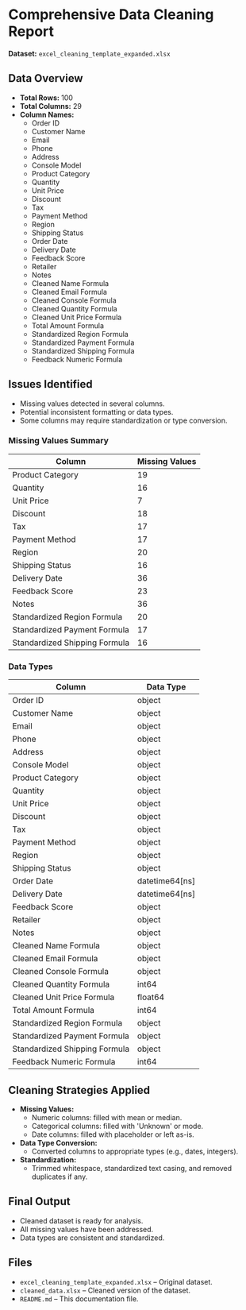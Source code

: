 # Comprehensive Data Cleaning Report

**Dataset:** `excel_cleaning_template_expanded.xlsx`

## Data Overview
- **Total Rows:** 100
- **Total Columns:** 29
- **Column Names:**
  - Order ID
  - Customer Name
  - Email
  - Phone
  - Address
  - Console Model
  - Product Category
  - Quantity
  - Unit Price
  - Discount
  - Tax
  - Payment Method
  - Region
  - Shipping Status
  - Order Date
  - Delivery Date
  - Feedback Score
  - Retailer
  - Notes
  - Cleaned Name Formula
  - Cleaned Email Formula
  - Cleaned Console Formula
  - Cleaned Quantity Formula
  - Cleaned Unit Price Formula
  - Total Amount Formula
  - Standardized Region Formula
  - Standardized Payment Formula
  - Standardized Shipping Formula
  - Feedback Numeric Formula

## Issues Identified
- Missing values detected in several columns.
- Potential inconsistent formatting or data types.
- Some columns may require standardization or type conversion.

### Missing Values Summary

| Column | Missing Values |
|--------|----------------|
| Product Category | 19 |
| Quantity | 16 |
| Unit Price | 7 |
| Discount | 18 |
| Tax | 17 |
| Payment Method | 17 |
| Region | 20 |
| Shipping Status | 16 |
| Delivery Date | 36 |
| Feedback Score | 23 |
| Notes | 36 |
| Standardized Region Formula | 20 |
| Standardized Payment Formula | 17 |
| Standardized Shipping Formula | 16 |

### Data Types

| Column | Data Type |
|--------|-----------|
| Order ID | object |
| Customer Name | object |
| Email | object |
| Phone | object |
| Address | object |
| Console Model | object |
| Product Category | object |
| Quantity | object |
| Unit Price | object |
| Discount | object |
| Tax | object |
| Payment Method | object |
| Region | object |
| Shipping Status | object |
| Order Date | datetime64[ns] |
| Delivery Date | datetime64[ns] |
| Feedback Score | object |
| Retailer | object |
| Notes | object |
| Cleaned Name Formula | object |
| Cleaned Email Formula | object |
| Cleaned Console Formula | object |
| Cleaned Quantity Formula | int64 |
| Cleaned Unit Price Formula | float64 |
| Total Amount Formula | int64 |
| Standardized Region Formula | object |
| Standardized Payment Formula | object |
| Standardized Shipping Formula | object |
| Feedback Numeric Formula | int64 |

## Cleaning Strategies Applied
- **Missing Values:**
  - Numeric columns: filled with mean or median.
  - Categorical columns: filled with 'Unknown' or mode.
  - Date columns: filled with placeholder or left as-is.
- **Data Type Conversion:**
  - Converted columns to appropriate types (e.g., dates, integers).
- **Standardization:**
  - Trimmed whitespace, standardized text casing, and removed duplicates if any.

## Final Output
- Cleaned dataset is ready for analysis.
- All missing values have been addressed.
- Data types are consistent and standardized.

## Files
- `excel_cleaning_template_expanded.xlsx` – Original dataset.
- `cleaned_data.xlsx` – Cleaned version of the dataset.
- `README.md` – This documentation file.

